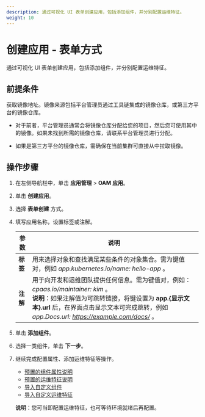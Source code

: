 ```yaml
---
description: 通过可视化 UI 表单创建应用，包括添加组件，并分别配置运维特征。
weight: 10
---
```


# 创建应用 - 表单方式

通过可视化 UI 表单创建应用，包括添加组件，并分别配置运维特征。

## 前提条件

获取镜像地址。镜像来源包括平台管理员通过工具链集成的镜像仓库，或第三方平台的镜像仓库。

- 对于前者，平台管理员通常会将镜像仓库分配给您的项目，然后您可使用其中的镜像。如果未找到所需的镜像仓库，请联系平台管理员进行分配。

- 如果是第三方平台的镜像仓库，需确保在当前集群可直接从中拉取镜像。

## 操作步骤

1. 在左侧导航栏中，单击 **应用管理** > **OAM 应用**。

2. 单击 **创建应用**。

3. 选择 **表单创建** 方式。

4. 填写应用名称，设置标签或注解。

   | 参数     | 说明                                                                                                                                                                                                                                         |
   | -------- | -------------------------------------------------------------------------------------------------------------------------------------------------------------------------------------------------------------------------------------------- |
   | **标签** | 用来选择对象和查找满足某些条件的对象集合。需为键值对，例如 _app.kubernetes.io/name: hello-app_ 。                                                                                                                                            |
   | **注解** | 用于向开发和运维团队提供任何信息。需为键值对，例如：_cpaas.io/maintainer: kim_ 。<br>**说明**：如果注解值为可跳转链接，将键设置为 **app.{显示文本}.url** 后，在界面点击显示文本可完成跳转，例如 _app.Docs.url: https://example.com/docs/_ 。 |

5. 单击 **添加组件**。

6. 选择一类组件，单击 **下一步**。
7. 继续完成配置属性、添加运维特征等操作。

   - [预置的组件属性说明]()
   - [预置的运维特征说明]()
   - [导入自定义组件]()
   - [导入自定义运维特征]()

   **说明**：您可当即配置运维特征，也可等待环境就绪后再配置。
